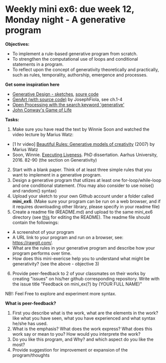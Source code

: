 # Weekly mini ex6: due week 12, Monday night - A generative program

**Objectives:**
- To implement a rule-based generative program from scratch.
- To strengthen the computational use of loops and conditional statements in a program.
- To reflect upon the concept of generativity theoretically and practically, such as rules, temporality, authorship, emergence and processes.

**Get some inspiration here**
- [Generative Design - sketches](http://www.generative-gestaltung.de/2/), [soure code](https://github.com/generative-design/Code-Package-p5.js)
- [GenArt (with source code)](https://github.com/JosephFiola/GenArt) by JosephFiola, see ch.1-4
- [Open Processing with the search keyword 'generative'](https://www.openprocessing.org/browse/?q=generative&time=anytime&type=all#)
- [John Conway's Game of Life](http://web.stanford.edu/~cdebs/GameOfLife/)

**Tasks:**
1. Make sure you have read the text by Winnie Soon and watched the video lecture by Marius Watz: 
  - [1 hr video] [Beautiful Rules: Generative models of creativity](https://vimeo.com/26594644) (2007) by Marius Watz
  - Soon, Winnie. [Executing Liveness](http://siusoon.net/home/me/doc/soon_PhD_FINAL.pdf). PhD dissertation. Aarhus University, 2016. 82-90  (the section on Generativity)
2. Start with a blank paper. Think of at least three simple rules that you want to implement in a generative program.
3. Design a generative program that utlizes at least one for-loop/while-loop and one conditional statement. (You may also consider to use noise() and random() syntax)
4. Upload your sketch to your own Github account under a folder called **mini_ex6**. (Make sure your program can be run on a web browser, and if it requires downloading other library, please specify in your readme file) 
5. Create a readme file (README.md) and upload to the same mini_ex6 directory (see [this](https://github.com/adam-p/markdown-here/wiki/Markdown-Cheatsheet) for editing the README). The readme file should contain the followings:
- A screenshot of your program
- A URL link to your program and run on a browser, see: https://rawgit.com/.
- What are the rules in your generative program and describe how your program performs over time.
- How does this mini-exericse help you to understand what might be generativity? (see the above - objective 3)
6. Provide peer-feedback to 2 of your classmates on their works by creating "issues" on his/her github corresponding repository. Write with the issue title "Feedback on mini_ex(?) by (YOUR FULL NAME)"

NB!: Feel Free to explore and experiment more syntax.

**What is peer-feedback?**
1. First you describe what is the work, what are the elements in the work? like what you have seen, what you have experienced and what syntax he/she has used.
2. What is the emphasis? What does the work express? What does this work say or mean to you? How would you interprete the work?
3. Do you like this program, and Why? and which aspect do you like the most? 
4. Provide suggestion for improvement or expansion of the program/thoughts
